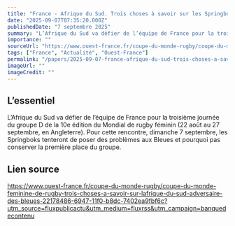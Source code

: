 ```yaml
---
title: "France - Afrique du Sud. Trois choses à savoir sur les Springboks, adversaires de Bleues au Mondial"
date: "2025-09-07T07:35:20.000Z"
publishedDate: "7 septembre 2025"
summary: "L’Afrique du Sud va défier de l’équipe de France pour la troisième journée du groupe D de la 10e édition du Mondial de rugby féminin (22 août au 27 septembre, en Angleterre). Pour cette rencontre, dimanche 7 septembre, les Springboks tenteront de poser des problèmes aux Bleues et pourquoi pas conserver la première place du groupe."
importance: ""
sourceUrl: "https://www.ouest-france.fr/coupe-du-monde-rugby/coupe-du-monde-feminine-de-rugby-trois-choses-a-savoir-sur-lafrique-du-sud-adversaire-des-bleues-22178486-6947-11f0-b8dc-7402ea9fbf6c?utm_source=fluxpublicactu&utm_medium=fluxrss&utm_campaign=banquedecontenu"
tags: ["France", "Actualité", "Ouest-France"]
permalink: "/papers/2025-09-07-france-afrique-du-sud-trois-choses-a-savoir-sur-les-springboks-adversaires-de-bleues-au-mondial"
imageUrl: ""
imageCredit: ""
---
```


## L’essentiel

L’Afrique du Sud va défier de l’équipe de France pour la troisième journée du groupe D de la 10e édition du Mondial de rugby féminin (22 août au 27 septembre, en Angleterre). Pour cette rencontre, dimanche 7 septembre, les Springboks tenteront de poser des problèmes aux Bleues et pourquoi pas conserver la première place du groupe.

## Lien source

https://www.ouest-france.fr/coupe-du-monde-rugby/coupe-du-monde-feminine-de-rugby-trois-choses-a-savoir-sur-lafrique-du-sud-adversaire-des-bleues-22178486-6947-11f0-b8dc-7402ea9fbf6c?utm_source=fluxpublicactu&utm_medium=fluxrss&utm_campaign=banquedecontenu

